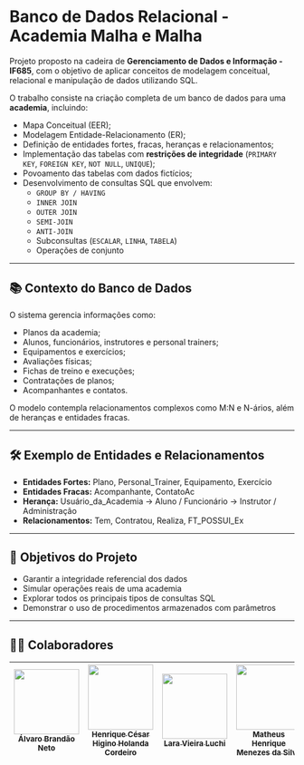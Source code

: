 # Banco de Dados Relacional - Academia Malha e Malha

Projeto proposto na cadeira de **Gerenciamento de Dados e Informação - IF685**, com o objetivo de aplicar conceitos de modelagem conceitual, relacional e manipulação de dados utilizando SQL.

O trabalho consiste na criação completa de um banco de dados para uma **academia**, incluindo:
- Mapa Conceitual (EER);
- Modelagem Entidade-Relacionamento (ER);
- Definição de entidades fortes, fracas, heranças e relacionamentos;
- Implementação das tabelas com **restrições de integridade** (`PRIMARY KEY`, `FOREIGN KEY`, `NOT NULL`, `UNIQUE`);
- Povoamento das tabelas com dados fictícios;
- Desenvolvimento de consultas SQL que envolvem:
  - `GROUP BY / HAVING`
  - `INNER JOIN`
  - `OUTER JOIN`
  - `SEMI-JOIN`
  - `ANTI-JOIN`
  - Subconsultas (`ESCALAR`, `LINHA`, `TABELA`)
  - Operações de conjunto

---

## 📚 Contexto do Banco de Dados
O sistema gerencia informações como:
- Planos da academia;
- Alunos, funcionários, instrutores e personal trainers;
- Equipamentos e exercícios;
- Avaliações físicas;
- Fichas de treino e execuções;
- Contratações de planos;
- Acompanhantes e contatos.

O modelo contempla relacionamentos complexos como M:N e N-ários, além de heranças e entidades fracas.

---

## 🛠 Exemplo de Entidades e Relacionamentos
- **Entidades Fortes:** Plano, Personal_Trainer, Equipamento, Exercício
- **Entidades Fracas:** Acompanhante, ContatoAc
- **Herança:** Usuário_da_Academia → Aluno / Funcionário → Instrutor / Administração
- **Relacionamentos:** Tem, Contratou, Realiza, FT_POSSUI_Ex

---

## 🧠 Objetivos do Projeto
- Garantir a integridade referencial dos dados
- Simular operações reais de uma academia
- Explorar todos os principais tipos de consultas SQL
- Demonstrar o uso de procedimentos armazenados com parâmetros

---

## 👨‍💻 Colaboradores

| [<img src="https://avatars.githubusercontent.com/u/145587864?v=4" width=115><br><sub>Álvaro Brandão Neto</sub>](https://github.com/MonstroHormonal) | [<img src="https://avatars.githubusercontent.com/u/129231720?v=4" width=115><br><sub>Henrique César Higino Holanda Cordeiro</sub>](https://github.com/SapoSopa) | [<img src="https://avatars.githubusercontent.com/u/124618168?v=4" width=115><br><sub>Lara Vieira Luchi</sub>](https://github.com/LaraLuchi) | [<img src="https://avatars.githubusercontent.com/u/159057394?v=4" width=115><br><sub>Matheus Henrique Menezes da Silva</sub>](https://github.com/MatheusMenezesss) | [<img src="https://avatars.githubusercontent.com/u/126609244?v=4" width=115><br><sub>Nathan Barbosa dos Santos</sub>](https://github.com/sannathan) |
| :---: | :---: | :---: | :---: | :---: |